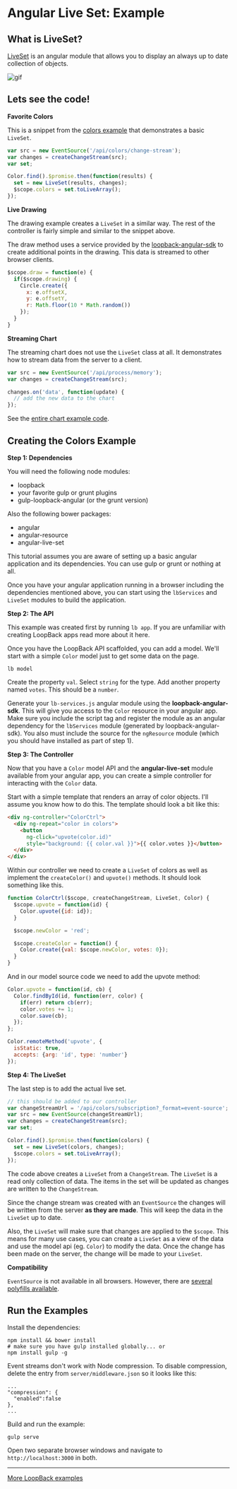 # Angular Live Set: Example

## What is LiveSet?

[LiveSet](https://github.com/strongloop/angular-live-set) is an angular module that allows you to display an always up to date collection of objects.

![gif](https://cloud.githubusercontent.com/assets/462228/8607451/bf46c74c-2647-11e5-9a72-f458a304ecd1.gif)

## Lets see the code!

**Favorite Colors**

This is a snippet from the [colors example](https://github.com/strongloop/loopback-example-angular-live-set/blob/update-readme/client/modules/color/color-list.controller.js) that demonstrates a basic
`LiveSet`.

```js
var src = new EventSource('/api/colors/change-stream');
var changes = createChangeStream(src);
var set;

Color.find().$promise.then(function(results) {
  set = new LiveSet(results, changes);
  $scope.colors = set.toLiveArray();
});
```

**Live Drawing**

The drawing example creates a `LiveSet` in a similar way. The rest of the controller is fairly simple and similar to the snippet above.

The draw method uses a service provided by the [loopback-angular-sdk](http://loopback.io/doc/en/lb3/AngularJS-JavaScript-SDK.html) to create additional points in the drawing. This data is streamed to other browser clients.

```js
$scope.draw = function(e) {
  if($scope.drawing) {
    Circle.create({
      x: e.offsetX,
      y: e.offsetY,
      r: Math.floor(10 * Math.random())
    });
  }
}
```

**Streaming Chart**

The streaming chart does not use the `LiveSet` class at all. It demonstrates how to stream data from the server to a client.

```js
var src = new EventSource('/api/process/memory');
var changes = createChangeStream(src);

changes.on('data', function(update) {
  // add the new data to the chart
});
```

See the [entire chart example code](https://github.com/strongloop/loopback-example-angular-live-set/blob/update-readme/client/modules/chart).

## Creating the Colors Example

**Step 1: Dependencies**

You will need the following node modules:

 - loopback
 - your favorite gulp or grunt plugins
 - gulp-loopback-angular (or the grunt version)

Also the following bower packages:

 - angular
 - angular-resource
 - angular-live-set

This tutorial assumes you are aware of setting up a basic angular application and
its dependencies. You can use gulp or grunt or nothing at all.

Once you have your angular application running in a browser including the dependencies
mentioned above, you can start using the `lbServices` and `LiveSet` modules to
build the application.

**Step 2: The API**

This example was created first by running `lb app`. If you are unfamiliar
with creating LoopBack apps read more about it here.

Once you have the LoopBack API scaffolded, you can add a model. We'll start with
a simple `Color` model just to get some data on the page.

```
lb model
```

Create the property `val`. Select `string` for the type. Add another property
named `votes`. This should be a `number`.

Generate your `lb-services.js` angular module using the **loopback-angular-sdk**.
This will give you access to the `Color` resource in your angular app. Make sure
you include the script tag and register the module as an angular dependency for
the `lbServices` module (generated by loopback-angular-sdk). You also must include
the source for the `ngResource` module (which you should have installed as part
of step 1).

**Step 3: The Controller**

Now that you have a `Color` model API and the **angular-live-set** module
available from your angular app, you can create a simple controller for interacting
with the `Color` data.

Start with a simple template that renders an array of color objects. I'll assume
you know how to do this. The template should look a bit like this:

```html
<div ng-controller="ColorCtrl">
  <div ng-repeat="color in colors">
    <button
      ng-click="upvote(color.id)"
      style="background: {{ color.val }}">{{ color.votes }}</button>
  </div>
</div>
```

Within our controller we need to create a `LiveSet` of colors as well as
implement the `createColor()` and `upvote()` methods. It should look something
like this.

```js
function ColorCtrl($scope, createChangeStream, LiveSet, Color) {
  $scope.upvote = function(id) {
    Color.upvote({id: id});
  }

  $scope.newColor = 'red';

  $scope.createColor = function() {
    Color.create({val: $scope.newColor, votes: 0});
  }
}
```

And in our model source code we need to add the upvote method:

```js
Color.upvote = function(id, cb) {
  Color.findById(id, function(err, color) {
    if(err) return cb(err);
    color.votes += 1;
    color.save(cb);
  });
};

Color.remoteMethod('upvote', {
  isStatic: true,
  accepts: {arg: 'id', type: 'number'}
});
```

**Step 4: The LiveSet**

The last step is to add the actual live set.

```js
// this should be added to our controller
var changeStreamUrl = '/api/colors/subscription?_format=event-source';
var src = new EventSource(changeStreamUrl);
var changes = createChangeStream(src);
var set;

Color.find().$promise.then(function(colors) {
  set = new LiveSet(colors, changes);
  $scope.colors = set.toLiveArray();
});
```

The code above creates a `LiveSet` from a `ChangeStream`. The `LiveSet` is a
read only collection of data. The items in the set will be updated as changes
are written to the `ChangeStream`.

Since the change stream was created with an `EventSource` the changes will be
written from the server **as they are made**. This will keep the data in the
`LiveSet` up to date.

Also, the `LiveSet` will make sure that changes are applied to the `$scope`.
This means for many use cases, you can create a `LiveSet` as a view of the data
and use the model api (eg. `Color`) to modify the data. Once the change has been
made on the server, the change will be made to your `LiveSet`.

**Compatibility**

`EventSource` is not available in all browsers. However, there are [several
polyfills available](http://bower.io/search/?q=eventsource).

## Run the Examples

Install the dependencies:

```
npm install && bower install
# make sure you have gulp installed globally... or
npm install gulp -g
```

Event streams don't work with Node compression. To disable compression, delete the entry from `server/middleware.json` so it looks like this:
```
...
"compression": {
  "enabled":false
},
...
```

Build and run the example:

```
gulp serve
```

Open two separate browser windows and navigate to `http://localhost:3000` in both.

---

[More LoopBack examples](https://github.com/strongloop/loopback-example)
